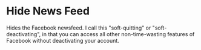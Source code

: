 Hide News Feed
============

Hides the Facebook newsfeed. I call this "soft-quitting" or "soft-deactivating", in that you can access all other non-time-wasting features of Facebook without deactivating your account.
